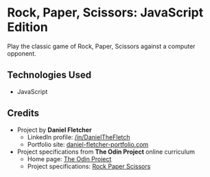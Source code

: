 # Rock, Paper, Scissors: JavaScript Edition

Play the classic game of Rock, Paper, Scissors against a computer opponent.

## Technologies Used

- JavaScript

## Credits

- Project by **Daniel Fletcher**
    - LinkedIn profile: [/in/DanielTheFletch](https://www.linkedin.com/in/danielthefletch)
    - Portfolio site: [daniel-fletcher-portfolio.com](https://www.daniel-fletcher-portfolio.com)
- Project specifications from **The Odin Project** online curriculum
    - Home page: [The Odin Project](https://www.theodinproject.com/)
    - Project specifications: [Rock Paper Scissors](https://www.theodinproject.com/lessons/foundations-rock-paper-scissors)
